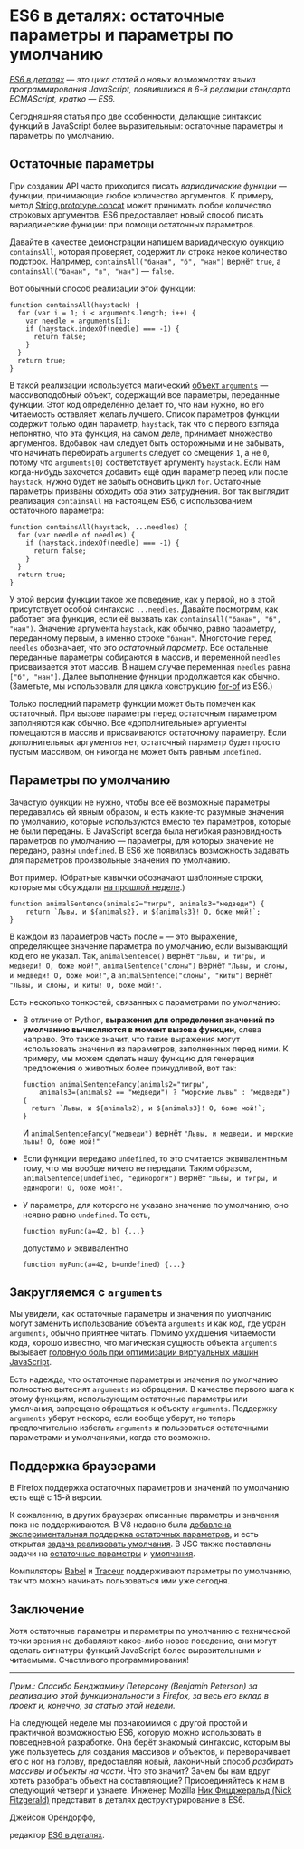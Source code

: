 # ES6 в деталях: остаточные параметры и параметры по умолчанию

_[ES6 в деталях][1] — это цикл статей о новых возможностях языка
программирования JavaScript, появившихся в 6-й редакции стандарта ECMAScript,
кратко — ES6._

Сегодняшняя статья про две особенности, делающие синтаксис функций в JavaScript
более выразительным: остаточные параметры и параметры по умолчанию.

## Остаточные параметры

При создании API часто приходится писать _вариадические функции_ — функции,
принимающие любое количество аргументов. К примеру, метод
[String.prototype.concat][2] может принимать любое количество строковых
аргументов. ES6 предоставляет новый способ писать вариадические функции: при
помощи остаточных параметров.

Давайте в качестве демонстрации напишем вариадическую функцию `containsAll`,
которая проверяет, содержит ли строка некое количество подстрок. Например,
`containsAll("банан", "б", "нан")` вернёт `true`, а
`containsAll("банан", "в", "нан")` — `false`.

Вот обычный способ реализации этой функции:

    function containsAll(haystack) {
      for (var i = 1; i < arguments.length; i++) {
        var needle = arguments[i];
        if (haystack.indexOf(needle) === -1) {
          return false;
        }
      }
      return true;
    }

В такой реализации используется магический [объект `arguments`][3] —
массивоподобный объект, содержащий все параметры, переданные функции. Этот код
определённо делает то, что нам нужно, но его читаемость оставляет желать
лучшего. Список параметров функции содержит только один параметр, `haystack`,
так что с первого взгляда непонятно, что эта функция, на самом деле, принимает
множество аргументов. Вдобавок нам следует быть осторожными и не забывать, что
начинать перебирать `arguments` следует со смещения `1`, а не `0`, потому что
`arguments[0]` соответствует аргументу `haystack`. Если нам когда-нибудь
захочется добавить ещё один параметр перед или после `haystack`, нужно будет
не забыть обновить цикл `for`. Остаточные параметры призваны обходить оба этих
затруднения. Вот так выглядит реализация `containsAll` на настоящем ES6, с
использованием остаточного параметра:

    function containsAll(haystack, ...needles) {
      for (var needle of needles) {
        if (haystack.indexOf(needle) === -1) {
          return false;
        }
      }
      return true;
    }

У этой версии функции такое же поведение, как у первой, но в этой присутствует
особой синтаксис `...needles`. Давайте посмотрим, как работает эта функция, если
её вызвать как `containsAll("банан", "б", "нан")`.
Значение аргумента `haystack`, как обычно, равно параметру, переданному первым,
а именно строке `"банан"`. Многоточие перед `needles` обозначает, что это _остаточный
параметр_. Все остальные переданные параметры собираются в массив, и переменной
`needles` присваивается этот массив.
В нашем случае переменная `needles` равна `["б", "нан"]`.
Далее выполнение функции продолжается как обычно. (Заметьте, мы использовали для
цикла конструкцию [for-of][4] из ES6.)

Только последний параметр функции может быть помечен как остаточный. При вызове
параметры перед остаточным параметром заполняются как обычно. Все
«дополнительные» аргументы помещаются в массив и присваиваются остаточному
параметру. Если дополнительных аргументов нет, остаточный параметр будет просто
пустым массивом, он никогда не может быть равным `undefined`.

## Параметры по умолчанию

Зачастую функции не нужно, чтобы все её возможные параметры передавались ей
явным образом, и есть какие-то разумные значения по умолчанию, которые
используются вместо тех параметров, которые не были переданы.
В JavaScript всегда была негибкая разновидность параметров по умолчанию —
параметры, для которых значение не передано, равны `undefined`. В ES6 же
появилась возможность задавать для параметров произвольные значения по
умолчанию.

Вот пример. (Обратные кавычки обозначают шаблонные строки, которые мы обсуждали
[на прошлой неделе][5].)

    function animalSentence(animals2="тигры", animals3="медведи") {
        return `Львы, и ${animals2}, и ${animals3}! О, боже мой!`;
    }

В каждом из параметров часть после `=` — это выражение, определяющее значение
параметра по умолчанию, если вызывающий код его не указал.
Так, `animalSentence()` вернёт `"Львы, и тигры, и медведи! О, боже мой!"`,
`animalSentence("слоны")` вернёт `"Львы, и слоны, и медведи! О, боже мой!"`, а
`animalSentence("слоны", "киты")` вернёт
`"Львы, и слоны, и киты! О, боже мой!"`.

Есть несколько тонкостей, связанных с параметрами по умолчанию:

*   В отличие от Python, **выражения для определения значений по умолчанию
    вычисляются в момент вызова функции**, слева направо.
    Это также значит, что такие выражения могут использовать значения из
    параметров, заполненных перед ними.
    К примеру, мы можем сделать нашу функцию для генерации предложения о
    животных более причудливой, вот так:

        function animalSentenceFancy(animals2="тигры",
            animals3=(animals2 == "медведи") ? "морские львы" : "медведи")
        {
          return `Львы, и ${animals2}, и ${animals3}! О, боже мой!`;
        }

    И `animalSentenceFancy("медведи")` вернёт
    `"Львы, и медведи, и морские львы! О, боже мой!"`

*   Если функции передано `undefined`, то это считается эквивалентным тому,
    что мы вообще ничего не передали. Таким образом,
    `animalSentence(undefined, "единороги")` вернёт
    `"Львы, и тигры, и единороги! О, боже мой!"`.

*   У параметра, для которого не указано значение по умолчанию, оно неявно равно
    `undefined`. То есть,

        function myFunc(a=42, b) {...}

    допустимо и эквивалентно

        function myFunc(a=42, b=undefined) {...}

## Закругляемся с `arguments`

Мы увидели, как остаточные параметры и значения по умолчанию могут заменить
использование объекта `arguments` и как код, где убран `arguments`, обычно
приятнее читать.
Помимо ухудшения читаемости кода, хорошо известно, что магическая сущность
объекта `arguments` вызывает
[головную боль при оптимизации виртуальных машин JavaScript][6].

Есть надежда, что остаточные параметры и значения по умолчанию полностью
вытеснят `arguments` из обращения. В качестве первого шага к этому функциям,
использующим остаточные параметры или умолчания, запрещено обращаться к объекту
`arguments`. Поддержку `arguments` уберут нескоро, если вообще уберут, но
теперь предпочтительно избегать `arguments` и пользоваться остаточными
параметрами и умолчаниями, когда это возможно.

## Поддержка браузерами

В Firefox поддержка остаточных параметров и значений по умолчанию есть ещё с 15-й
версии.

К сожалению, в других браузерах описанные параметры и значения пока не поддерживаются. В V8 недавно была
[добавлена экспериментальная поддержка остаточных параметров][7], и есть
открытая [задача реализовать умолчания][8].
В JSC также поставлены задачи на [остаточные параметры][9] и [умолчания][10].

Компиляторы [Babel][11] и [Traceur][12] поддерживают параметры по умолчанию,
так что можно начинать пользоваться ими уже сегодня.

## Заключение

Хотя остаточные параметры и параметры по умолчанию с технической
точки зрения не добавляют какое-либо новое поведение, они могут сделать сигнатуры функций
JavaScript более выразительными и читаемыми. Счастливого программирования!

* * *

_Прим.: Спасибо Бенджамину Петерсону (Benjamin Peterson) за реализацию этой
функциональности в Firefox, за весь его вклад в проект и, конечно, за статью
этой недели._

На следующей неделе мы познакомимся с другой простой и практичной возможностью
ES6, которую можно использовать в повседневной разработке. Она берёт знакомый синтаксис,
которым вы уже пользуетесь для создания массивов и объектов, и переворачивает
его с ног на голову, предоставляя новый, лаконичный способ _разбирать массивы
и объекты на части_. Что это значит? Зачем бы нам вдруг хотеть разобрать объект
на составляющие? Присоединяйтесь к нам в следующий четверг и узнаете. Инженер
Mozilla [Ник Фицджеральд (Nick Fitzgerald)][13] представит в деталях
деструктурирование в ES6.

Джейсон Орендорфф,

редактор [ES6 в деталях][1].

 [1]: https://hacks.mozilla.org/category/es6-in-depth/
 [2]: https://developer.mozilla.org/ru/docs/Web/JavaScript/Reference/Global_Objects/String/concat
 [3]: https://developer.mozilla.org/ru/docs/Web/JavaScript/Reference/Functions/arguments
 [4]: http://frontender.info/es6-in-depth-iterators-and-the-for-of-loop/
 [5]: http://frontender.info/es6-in-depth-template-strings/
 [6]: https://github.com/petkaantonov/bluebird/wiki/Optimization-killers#3-managing-arguments
 [7]: https://code.google.com/p/v8/issues/detail?id=2159
 [8]: https://code.google.com/p/v8/issues/detail?id=2160
 [9]: https://bugs.webkit.org/show_bug.cgi?id=38408
 [10]: https://bugs.webkit.org/show_bug.cgi?id=38409
 [11]: http://babeljs.io/
 [12]: https://github.com/google/traceur-compiler#what-is-traceur
 [13]: https://twitter.com/fitzgen
